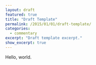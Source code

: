 ```yaml
---
layout: draft
featured: true
title: "Draft Template"
permalink: /2015/01/01/draft-template/
categories:
  - commentary
excerpt: "Draft template excerpt."
show_excerpt: true
---
```

Hello, world.
